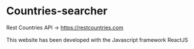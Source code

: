 # Countries-searcher
Rest Countries API -> https://restcountries.com

This website has been developed with the Javascript framework ReactJS<img src="https://skillicons.dev/icons?i=react" style="width: 1rem;" />
